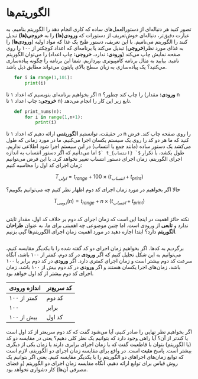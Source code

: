# الگوریتم‌ها

تصور کنید هر دنباله‌ای از دستورالعمل‌های ساده که کاری انجام دهد را الگوریتم بنامیم. به عبارت دقیق‌تر، دنباله‌ای خوش‌تعریف از دستورات که **ورودی(ها)** را به **خروجی(ها)** تبدیل کنند را الگوریتم می‌نامیم. با این تعریف، دستور طبخ یک غذا که مواد اولیه (**ورودی‌ها**) را به غذای مورد نظر(**خروجی**)
 تبدیل می‌کند یا برنامه‌ای که اعداد کوچکتر از ۱۰۰ را روی صفحه نمایش چاپ می‌کند (**ورودی:** ندارد، **خروجی:** چاپ اعداد) را می‌توان الگوریتم نامید. بیایید به مثال برنامه کامپیوتری بپردازیم. شما این برنامه را چگونه پیاده‌سازی می‌کنید؟ یک پیاده‌سازی به زبان سطح بالای پایتون می‌تواند مطابق ذیل باشد.

``` python
   for i in range(1,101):
       print(i)
```

اگر بخواهیم برنامه‌ای بنویسیم که اعداد ۱ تا n را چاپ کند چطور؟ (**ورودی:** مقدار n **خروجی:** چاپ اعداد ۱ تا n) تابع زیر این کار را انجام می‌دهد.

``` python
   def print_nums(n):
       for i in range(1,n+1):
           print(i)
```

در حقیقت، توانستیم **الگوریتمی** ارائه دهیم که اعداد ۱ تا n را روی صفحه چاپ کند.
فرض کنید که ما هر دو کد را روی یک سیستم یکسان اجرا می‌کنیم. ما در مورد زمانی که طول می‌کشد یک دستور ساده (مانند جمع یا انتساب) در این سیستم اجرا شود اطلاعی نداریم. اما می‌دانیم که اگر دستور انتساب به اندازه ``$` t_{انتساب} `$`` طول بکشد، با تکرار اجرای الگوریتم، زمان اجرای دستور انتساب تغییر نخواهد کرد.
با این فرض می‌توانیم زمان اجرای کد اول را محاسبه کنیم:

``` math
   T_{اولی} = t_{range} + 100 \times (t_{انتساب}+t_{print})
```

حالا اگر بخواهیم در مورد زمان اجرای کد دوم اظهار نظر کنیم چه می‌توانیم بگوییم؟

``` math
   T_{دومی}{(n)} = t_{range} + n \times (t_{انتساب}+t_{print})
```

``` warning:: دستور for نوشته‌شده به زبان پایتون، در واقع ساختار متفاوتی با سایر زبان‌ها مانند سی و جاوا دارد. در اینجا مقدار i یکی یکی زیاد نمی‌شود، بلکه هر بار مقدار جدیدی به i منتسب می‌شود. به همین دلیل ۱۰۰ بار عمل انتساب انجام می‌شود. همچنین فرض بر این است که زمان اجرای توابع print و range مستقل از ورودی هستند.
```

نکته حائز اهمیت در اینجا این است که زمان اجرای کد دوم بر خلاف کد اول، مقدار ثابتی ندارد و **تابعی** از ورودی است. اما چنین موضوعی چه اهمیتی برای ما، به عنوان **طراحان الگوریتم** دارد؟ ابتدا اجازه دهید در مورد اهمیت زمان اجرای الگوریتم‌ها گپی بزنیم.

``` important:: در دنیای کامپیوتر (و شاید تمام جهان!) **فضا** و **زمان** مهم‌ترین ارکان هستند. همواره در تلاشیم که مقدار کمی از آن‌ها را مصرف کنیم! طراحی الگوریتم‌ها نیز از این قاعده مستثنی نیست، در اینجا هم می‌کوشیم حتی‌المقدور، الگوریتمی ارائه دهیم که زمان اجرای آن ‌کوتاه و فضای مصرفی آن اندک باشد. به همین دلیل لازم است در مورد فضای مصرفی و زمان اجرای الگوریتم‌ها بحث کنیم و بتوانیم الگوریتم‌های مختلف که برای یک مسأله ارائه شدند را بسنجیم و با هم مقایسه کنیم تا بتوانیم میان آن‌ها تصمیم‌گیری کنیم. سعی می‌کنیم راه حلی عمومی را معرفی می‌کنیم که با کمک آن، هم بتوان زمان اجرا و هم فضای مصرفی را مقایسه کرد.
```

برگردیم به کدها. اگر بخواهیم زمان اجرای دو کد گفته شده را با یکدیگر مقایسه کنیم، می‌توانیم به این شکل تحلیل کنیم که اگر **ورودی** در کد دوم، کمتر از ۱۰۰ باشد، آنگاه سرعت کد دوم بیشتر است و زمان اجرای کمتری دارد. اگر **ورودی** در کد دوم برابر با ۱۰۰ باشد، زمان‌های اجرا یکسان هستند و اگر **ورودی** در کد دوم بیش از ۱۰۰ باشد، زمان اجرای کد دوم بیشتر از کد اول خواهد بود.

| اندازه ورودی | کد سریع‌تر |
| ------------ | --------- |
| کمتر از ۱۰۰  | کد دوم    |
| ۱۰۰          | برابر     |
| بیش از ۱۰۰   | کد اول    |

اگر بخواهیم نظر نهایی را صادر کنیم، آیا می‌شود گفت که کد دوم سریعتر از کد اول است یا کندتر از آن؟ آیا راهی وجود دارد که بتوانیم یک نظر کلی دهیم؟ یعنی در مقایسه دو کد (یا الگوریتم) بتوان با قاطعیت گفت که یا زمان اجرای برابری دارند یا زمان یکی از دیگری بیشتر است.
پاسخ **مثبت** است. در واقع برای مقایسه زمان اجرای دو الگوریتم، لازم است که توابع زمان‌های اجراهای دو الگوریتم را با یکدیگر مقایسه کنیم. یعنی اگر بتوانیم یک روش قیاس برای توابع ارائه دهیم، آنگاه مقایسه زمان اجرای دو الگوریتم (و فضای مصرفی آن‌ها) کار دشواری نخواهد بود.
